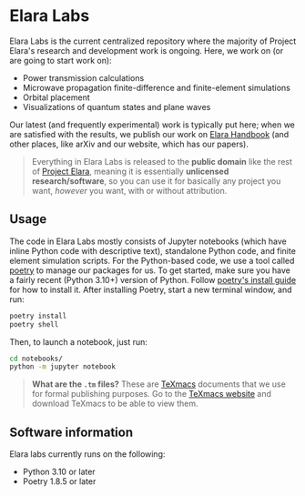 # Elara Labs

Elara Labs is the current centralized repository where the majority of Project Elara's research and development work is ongoing. Here, we work on (or are going to start work on):

- Power transmission calculations
- Microwave propagation finite-difference and finite-element simulations
- Orbital placement
- Visualizations of quantum states and plane waves

Our latest (and frequently experimental) work is typically put here; when we are satisfied with the results, we publish our work on [Elara Handbook](https://elaraproject.github.io/elara-handbook/) (and other places, like arXiv and our website, which has our papers).

> Everything in Elara Labs is released to the **public domain** like the rest of [Project Elara](https://github.com/elaraproject/), meaning it is essentially **unlicensed research/software**, so you can use it for basically any project you want, _however_ you want, with or without attribution.

## Usage

The code in Elara Labs mostly consists of Jupyter notebooks (which have inline Python code with descriptive text), standalone Python code, and finite element simulation scripts. For the Python-based code, we use a tool called [poetry](https://python-poetry.org/) to manage our packages for us. To get started, make sure you have a fairly recent (Python 3.10+) version of Python. Follow [poetry's install guide](https://python-poetry.org/docs/#installation) for how to install it. After installing Poetry, start a new terminal window, and run:

```sh
poetry install
poetry shell
```

Then, to launch a notebook, just run:

```sh
cd notebooks/
python -m jupyter notebook
```

> **What are the `.tm` files?** These are [TeXmacs](https://www.texmacs.org) documents that we use for formal publishing purposes. Go to the [TeXmacs website](https://www.texmacs.org) and download TeXmacs to be able to view them.

## Software information

Elara labs currently runs on the following:

- Python 3.10 or later
- Poetry 1.8.5 or later
